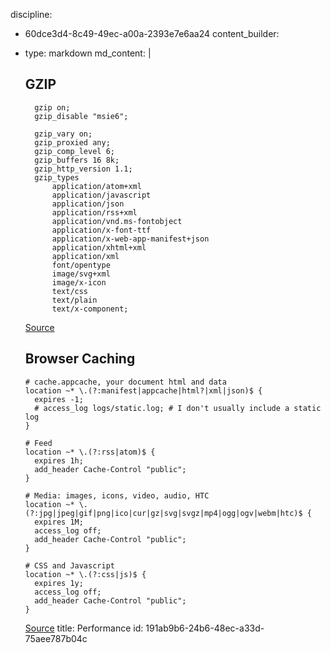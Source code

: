discipline:
  - 60dce3d4-8c49-49ec-a00a-2393e7e6aa24
content_builder:
  - 
    type: markdown
    md_content: |
      ## GZIP
      
      ```
        gzip on;
        gzip_disable "msie6";
      
        gzip_vary on;
        gzip_proxied any;
        gzip_comp_level 6;
        gzip_buffers 16 8k;
        gzip_http_version 1.1;
        gzip_types
            application/atom+xml
            application/javascript
            application/json
            application/rss+xml
            application/vnd.ms-fontobject
            application/x-font-ttf
            application/x-web-app-manifest+json
            application/xhtml+xml
            application/xml
            font/opentype
            image/svg+xml
            image/x-icon
            text/css
            text/plain
            text/x-component;
      ```
      
      [Source](https://mattstauffer.co/blog/enabling-gzip-on-nginx-servers-including-laravel-forge)
      
      ## Browser Caching
      ```
      # cache.appcache, your document html and data
      location ~* \.(?:manifest|appcache|html?|xml|json)$ {
        expires -1;
        # access_log logs/static.log; # I don't usually include a static log
      }
      
      # Feed
      location ~* \.(?:rss|atom)$ {
        expires 1h;
        add_header Cache-Control "public";
      }
      
      # Media: images, icons, video, audio, HTC
      location ~* \.(?:jpg|jpeg|gif|png|ico|cur|gz|svg|svgz|mp4|ogg|ogv|webm|htc)$ {
        expires 1M;
        access_log off;
        add_header Cache-Control "public";
      }
      
      # CSS and Javascript
      location ~* \.(?:css|js)$ {
        expires 1y;
        access_log off;
        add_header Cache-Control "public";
      }
      ```
      
      [Source](https://serversforhackers.com/nginx-caching)
title: Performance
id: 191ab9b6-24b6-48ec-a33d-75aee787b04c
